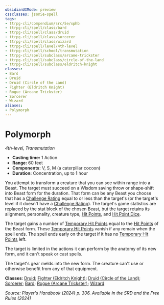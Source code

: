 ```yaml
---
obsidianUIMode: preview
cssclasses: json5e-spell
tags:
- ttrpg-cli/compendium/src/5e/xphb
- ttrpg-cli/spell/class/bard
- ttrpg-cli/spell/class/druid
- ttrpg-cli/spell/class/sorcerer
- ttrpg-cli/spell/class/wizard
- ttrpg-cli/spell/level/4th-level
- ttrpg-cli/spell/school/transmutation
- ttrpg-cli/spell/subclass/arcane-trickster
- ttrpg-cli/spell/subclass/circle-of-the-land
- ttrpg-cli/spell/subclass/eldritch-knight
classes:
- Bard
- Druid
- Druid (Circle of the Land)
- Fighter (Eldritch Knight)
- Rogue (Arcane Trickster)
- Sorcerer
- Wizard
aliases:
- Polymorph
---
```

# Polymorph
*4th-level, Transmutation*  


- **Casting time:** 1 Action
- **Range:** 60 feet
- **Components:** V, S, M (a caterpillar cocoon)
- **Duration:** Concentration, up to 1 hour

You attempt to transform a creature that you can see within range into a Beast. The target must succeed on a Wisdom saving throw or shape-shift into Beast form for the duration. That form can be any Beast you choose that has a [Challenge Rating](/3-Mechanics/CLI/variant-rules/challenge-rating-xphb.md) equal to or less than the target's (or the target's level if it doesn't have a [Challenge Rating](/3-Mechanics/CLI/variant-rules/challenge-rating-xphb.md)). The target's game statistics are replaced by the stat block of the chosen Beast, but the target retains its alignment, personality, creature type, [Hit Points](/3-Mechanics/CLI/variant-rules/hit-points-xphb.md), and [Hit Point Dice](/3-Mechanics/CLI/variant-rules/hit-point-dice-xphb.md).

The target gains a number of [Temporary Hit Points](/3-Mechanics/CLI/variant-rules/temporary-hit-points-xphb.md) equal to the [Hit Points](/3-Mechanics/CLI/variant-rules/hit-points-xphb.md) of the Beast form. These [Temporary Hit Points](/3-Mechanics/CLI/variant-rules/temporary-hit-points-xphb.md) vanish if any remain when the spell ends. The spell ends early on the target if it has no [Temporary Hit Points](/3-Mechanics/CLI/variant-rules/temporary-hit-points-xphb.md) left. 

The target is limited in the actions it can perform by the anatomy of its new form, and it can't speak or cast spells.

The target's gear melds into the new form. The creature can't use or otherwise benefit from any of that equipment.

**Classes**: [Druid](/3-Mechanics/CLI/lists/list-spells-classes-druid.md); [Fighter (Eldritch Knight)](/3-Mechanics/CLI/lists/list-spells-classes-eldritch-knight-xphb.md "subclass=XPHB;class=XPHB"); [Druid (Circle of the Land)](/3-Mechanics/CLI/lists/list-spells-classes-circle-of-the-land-xphb.md "subclass=XPHB;class=XPHB"); [Sorcerer](/3-Mechanics/CLI/lists/list-spells-classes-sorcerer.md); [Bard](/3-Mechanics/CLI/lists/list-spells-classes-bard.md); [Rogue (Arcane Trickster)](/3-Mechanics/CLI/lists/list-spells-classes-arcane-trickster-xphb.md "subclass=XPHB;class=XPHB"); [Wizard](/3-Mechanics/CLI/lists/list-spells-classes-wizard.md)

*Source: Player's Handbook (2024) p. 306. Available in the <span title='Systems Reference Document (5.2)'>SRD</span> and the Free Rules (2024)*
